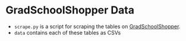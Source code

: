 # GradSchoolShopper Data

* `scrape.py` is a script for scraping the tables on [GradSchoolShopper](https://www.gradschoolshopper.com/gradschool/index.jsp).
* `data` contains each of these tables as CSVs
